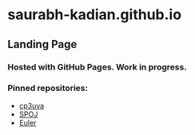 # saurabh-kadian.github.io

## Landing Page
### Hosted with GitHub Pages. Work in progress.
### Pinned repositories:

- [cp3uva](https://saurabh-kadian.github.io/cp3uva)
- [SPOJ](https://saurabh-kadian.github.io/SPOJ)
- [Euler](https://github.com/saurabh-kadian/Euler)
